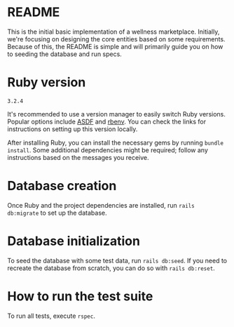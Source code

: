 # README

This is the initial basic implementation of a wellness marketplace.
Initially, we're focusing on designing the core entities based on some requirements.
Because of this, the README is simple and will primarily guide you on how to seeding the database and run specs.

# Ruby version

`3.2.4`

It's recommended to use a version manager to easily switch Ruby versions.
Popular options include [ASDF](https://asdf-vm.com/guide/introduction.html) and [rbenv](https://github.com/rbenv/rbenv). You can check the links for instructions on setting up this version locally.

After installing Ruby, you can install the necessary gems by running `bundle install`.
Some additional dependencies might be required; follow any instructions based on the messages you receive.

# Database creation
  
Once Ruby and the project dependencies are installed, run `rails db:migrate` to set up the database.

# Database initialization

To seed the database with some test data, run `rails db:seed`.
If you need to recreate the database from scratch, you can do so with `rails db:reset`.

# How to run the test suite

To run all tests, execute `rspec`.
